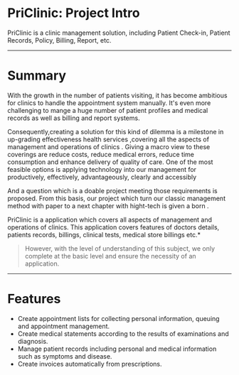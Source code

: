 # PriClinic: Project Intro
PriClinic is a clinic management solution, including Patient Check-in, Patient Records, Policy, Billing, Report, etc.

----------
# **Summary**

With the growth in the number of patients visiting, it has become ambitious for clinics to handle the appointment system manually. It's even more challenging to mange a huge number of patient profiles and medical records as well as billing and report systems.

Consequently,creating a solution for this kind of dilemma is a milestone in up-grading effectiveness health services ,covering all the aspects of management and operations of clinics . Giving a macro view to these coverings are reduce costs, reduce medical errors, reduce time consumption and enhance delivery of quality of care. One of the most feasible options is applying technology into our management for productively, effectively, advantageously, clearly and accessibly

And a question which is a doable project meeting those requirements is proposed. From this basis, our project which turn our classic management method with paper to a next chapter with hight-tech is given a born .

PriClinic is a application which covers all aspects of management and operations of clinics. This application covers features of doctors details, patients records, billings, clinical tests, medical store billings etc.*


>  However, with the level of understanding of this subject, we only complete at the basic level and ensure the necessity of an application.
----------
# **Features**
- Create appointment lists for collecting personal information, queuing and appointment management.
- Create medical statements according to the results of examinations and diagnosis.
- Manage patient records including personal and medical information such as symptoms and disease.
- Create invoices automatically from prescriptions.


